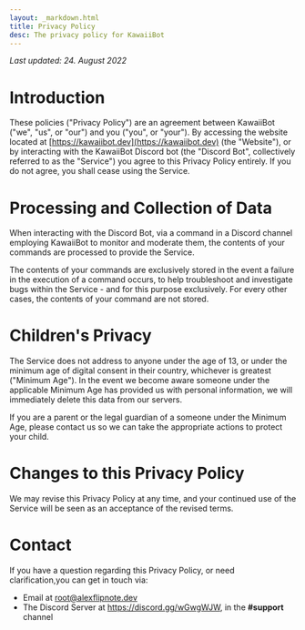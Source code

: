 ```yaml
---
layout: _markdown.html
title: Privacy Policy
desc: The privacy policy for KawaiiBot
---
```

*Last updated: 24. August 2022*
# Introduction
These policies ("Privacy Policy") are an agreement between KawaiiBot ("we", "us", or "our") and you ("you", or "your"). By accessing the website located at [https://kawaiibot.dev](https://kawaiibot.dev) (the "Website"), or by interacting with the KawaiiBot Discord bot (the "Discord Bot", collectively referred to as the "Service") you agree to this Privacy Policy entirely. If you do not agree, you shall cease using the Service.

# Processing and Collection of Data
When interacting with the Discord Bot, via a command in a Discord channel employing KawaiiBot to monitor and moderate them, the contents of your commands are processed to provide the Service.

The contents of your commands are exclusively stored in the event a failure in the execution of a command occurs, to help troubleshoot and investigate bugs within the Service - and for this purpose exclusively. For every other cases, the contents of your command are not stored.

# Children's Privacy
The Service does not address to anyone under the age of 13, or under the minimum age of digital consent in their country, whichever is greatest ("Minimum Age"). In the event we become aware someone under the applicable Minimum Age has provided us with personal information, we will immediately delete this data from our servers.

If you are a parent or the legal guardian of a someone under the Minimum Age, please contact us so we can take the appropriate actions to protect your child.

# Changes to this Privacy Policy
We may revise this Privacy Policy at any time, and your continued use of the Service will be seen as an acceptance of the revised terms.

# Contact
If you have a question regarding this Privacy Policy, or need clarification,you can get in touch via:
- Email at root@alexflipnote.dev
- The Discord Server at https://discord.gg/wGwgWJW, in the **#support** channel
